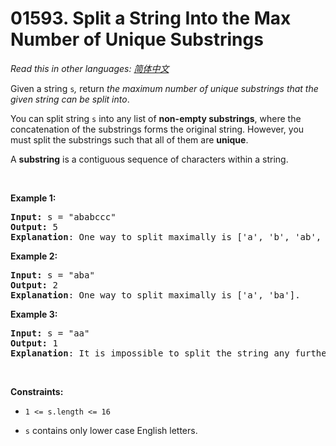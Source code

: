 # 01593. Split a String Into the Max Number of Unique Substrings

  _Read this in other languages:_
    [_简体中文_](README.zh-CN.md)

<p>Given a string&nbsp;<code>s</code><var>,</var>&nbsp;return <em>the maximum&nbsp;number of unique substrings that the given string can be split into</em>.</p>

<p>You can split string&nbsp;<code>s</code> into any list of&nbsp;<strong>non-empty substrings</strong>, where the concatenation of the substrings forms the original string.&nbsp;However, you must split the substrings such that all of them are <strong>unique</strong>.</p>

<p>A <strong>substring</strong> is a contiguous sequence of characters within a string.</p>

<p>&nbsp;</p>
<p><strong>Example 1:</strong></p>

<pre>
<strong>Input:</strong> s = &quot;ababccc&quot;
<strong>Output:</strong> 5
<strong>Explanation</strong>: One way to split maximally is [&#39;a&#39;, &#39;b&#39;, &#39;ab&#39;, &#39;c&#39;, &#39;cc&#39;]. Splitting like [&#39;a&#39;, &#39;b&#39;, &#39;a&#39;, &#39;b&#39;, &#39;c&#39;, &#39;cc&#39;] is not valid as you have &#39;a&#39; and &#39;b&#39; multiple times.
</pre>

<p><strong>Example 2:</strong></p>

<pre>
<strong>Input:</strong> s = &quot;aba&quot;
<strong>Output:</strong> 2
<strong>Explanation</strong>: One way to split maximally is [&#39;a&#39;, &#39;ba&#39;].
</pre>

<p><strong>Example 3:</strong></p>

<pre>
<strong>Input:</strong> s = &quot;aa&quot;
<strong>Output:</strong> 1
<strong>Explanation</strong>: It is impossible to split the string any further.
</pre>

<p>&nbsp;</p>
<p><strong>Constraints:</strong></p>

<ul>
	<li>
	<p><code>1 &lt;= s.length&nbsp;&lt;= 16</code></p>
	</li>
	<li>
	<p><code>s</code> contains&nbsp;only lower case English letters.</p>
	</li>
</ul>
